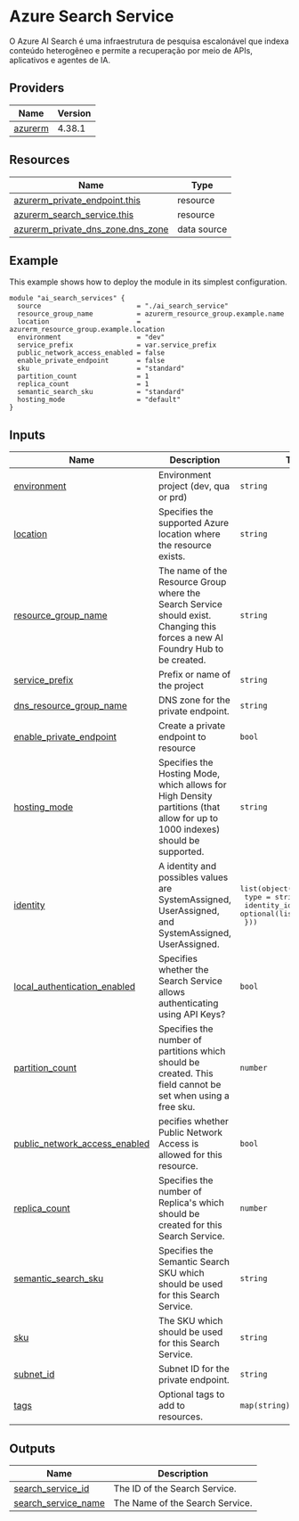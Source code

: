 <!-- BEGIN_TF_DOCS -->
# Azure Search Service

O Azure AI Search é uma infraestrutura de pesquisa escalonável que indexa conteúdo heterogêneo e permite a recuperação por meio de APIs, aplicativos e agentes de IA.

## Providers

| Name | Version |
|------|---------|
| <a name="provider_azurerm"></a> [azurerm](#provider\_azurerm) | 4.38.1 |

## Resources

| Name | Type |
|------|------|
| [azurerm_private_endpoint.this](https://registry.terraform.io/providers/hashicorp/azurerm/latest/docs/resources/private_endpoint) | resource |
| [azurerm_search_service.this](https://registry.terraform.io/providers/hashicorp/azurerm/latest/docs/resources/search_service) | resource |
| [azurerm_private_dns_zone.dns_zone](https://registry.terraform.io/providers/hashicorp/azurerm/latest/docs/data-sources/private_dns_zone) | data source |

## Example

This example shows how to deploy the module in its simplest configuration.

```hcl
module "ai_search_services" {
  source                        = "./ai_search_service"
  resource_group_name           = azurerm_resource_group.example.name
  location                      = azurerm_resource_group.example.location
  environment                   = "dev"
  service_prefix                = var.service_prefix
  public_network_access_enabled = false
  enable_private_endpoint       = false
  sku                           = "standard"
  partition_count               = 1
  replica_count                 = 1
  semantic_search_sku           = "standard"
  hosting_mode                  = "default"
}
``` 

## Inputs

| Name | Description | Type | Default | Required |
|------|-------------|------|---------|:--------:|
| <a name="input_environment"></a> [environment](#input\_environment) | Environment project (dev, qua or prd) | `string` | n/a | yes |
| <a name="input_location"></a> [location](#input\_location) | Specifies the supported Azure location where the resource exists. | `string` | n/a | yes |
| <a name="input_resource_group_name"></a> [resource\_group\_name](#input\_resource\_group\_name) | The name of the Resource Group where the Search Service should exist. Changing this forces a new AI Foundry Hub to be created. | `string` | n/a | yes |
| <a name="input_service_prefix"></a> [service\_prefix](#input\_service\_prefix) | Prefix or name of the project | `string` | n/a | yes |
| <a name="input_dns_resource_group_name"></a> [dns\_resource\_group\_name](#input\_dns\_resource\_group\_name) | DNS zone for the private endpoint. | `string` | `""` | no |
| <a name="input_enable_private_endpoint"></a> [enable\_private\_endpoint](#input\_enable\_private\_endpoint) | Create a private endpoint to resource | `bool` | `true` | no |
| <a name="input_hosting_mode"></a> [hosting\_mode](#input\_hosting\_mode) | Specifies the Hosting Mode, which allows for High Density partitions (that allow for up to 1000 indexes) should be supported. | `string` | `"default"` | no |
| <a name="input_identity"></a> [identity](#input\_identity) | A identity and possibles values are SystemAssigned, UserAssigned, and SystemAssigned, UserAssigned. | <pre>list(object({<br/>    type         = string<br/>    identity_ids = optional(list(string), [])<br/>  }))</pre> | <pre>{<br/>  "type": "SystemAssigned"<br/>}</pre> | no |
| <a name="input_local_authentication_enabled"></a> [local\_authentication\_enabled](#input\_local\_authentication\_enabled) | Specifies whether the Search Service allows authenticating using API Keys? | `bool` | `false` | no |
| <a name="input_partition_count"></a> [partition\_count](#input\_partition\_count) | Specifies the number of partitions which should be created. This field cannot be set when using a free sku. | `number` | `1` | no |
| <a name="input_public_network_access_enabled"></a> [public\_network\_access\_enabled](#input\_public\_network\_access\_enabled) | pecifies whether Public Network Access is allowed for this resource. | `bool` | `false` | no |
| <a name="input_replica_count"></a> [replica\_count](#input\_replica\_count) | Specifies the number of Replica's which should be created for this Search Service. | `number` | `0` | no |
| <a name="input_semantic_search_sku"></a> [semantic\_search\_sku](#input\_semantic\_search\_sku) | Specifies the Semantic Search SKU which should be used for this Search Service. | `string` | `""` | no |
| <a name="input_sku"></a> [sku](#input\_sku) | The SKU which should be used for this Search Service. | `string` | `"basic"` | no |
| <a name="input_subnet_id"></a> [subnet\_id](#input\_subnet\_id) | Subnet ID for the private endpoint. | `string` | `""` | no |
| <a name="input_tags"></a> [tags](#input\_tags) | Optional tags to add to resources. | `map(string)` | `{}` | no |

## Outputs

| Name | Description |
|------|-------------|
| <a name="output_search_service_id"></a> [search\_service\_id](#output\_search\_service\_id) | The ID of the Search Service. |
| <a name="output_search_service_name"></a> [search\_service\_name](#output\_search\_service\_name) | The Name of the Search Service. |
<!-- END_TF_DOCS -->